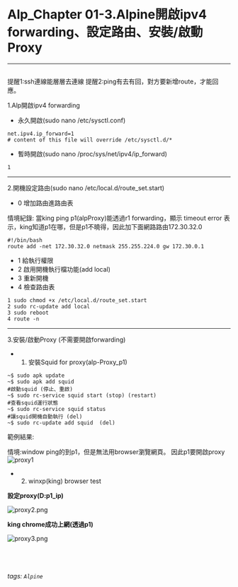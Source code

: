 # Alp_Chapter 01-3.Alpine開啟ipv4 forwarding、設定路由、安裝/啟動Proxy

* * *

<h2 id=""></h2>

提醒1:ssh連線能層層去連線
提醒2:ping有去有回，對方要新增route，才能回應。

1.Alp開啟ipv4 forwarding

- 永久開啟(sudo nano /etc/sysctl.conf)
```
net.ipv4.ip_forward=1
# content of this file will override /etc/sysctl.d/*
```

- 暫時開啟(sudo nano /proc/sys/net/ipv4/ip_forward)
```
1
```

-------------------------------

2.開機設定路由(sudo nano /etc/local.d/route_set.start)

- 0 增加路由進路由表

情境紀錄:
當king ping p1(alpProxy)能透過r1 forwarding，顯示 timeout error
表示，king知道p1在哪，但是p1不曉得，因此加下面網路路由172.30.32.0

```
#!/bin/bash
route add -net 172.30.32.0 netmask 255.255.224.0 gw 172.30.0.1
```

- 1 給執行權限
- 2 啟用開機執行檔功能(add local)
- 3 重新開機
- 4 檢查路由表
```
1 sudo chmod +x /etc/local.d/route_set.start
2 sudo rc-update add local
3 sudo reboot
4 route -n
```

-------------------------------

3.安裝/啟動Proxy (不需要開啟forwarding)

- 1. 安裝Squid for proxy(alp-Proxy_p1)

```
~$ sudo apk update
~$ sudo apk add squid
#啟動squid (停止、重啟)
~$ sudo rc-service squid start (stop) (restart)
#查看squid運行狀態
~$ sudo rc-service squid status 
#讓squid開機自動執行 (del)
~$ sudo rc-update add squid  (del)
```




範例結果:

情境:window ping的到p1，但是無法用browser瀏覽網頁。
因此p1要開啟proxy
![proxy1](https://i.imgur.com/nUsqbD9.png)

- 2. winxp(king) browser test

**設定proxy(D:p1_ip)**

![proxy2.png](https://i.imgur.com/kncLr1e.png)

**king chrome成功上網(透過p1)**

![proxy3.png](https://i.imgur.com/n7gH1k6.png)



<br /><br />
###### tags: `Alpine`